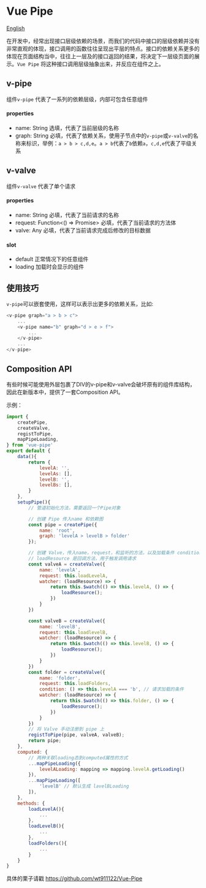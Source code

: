 # Vue Pipe
[English](https://github.com/wt911122/Vue-Pipe/blob/master/README-en.md)

在开发中，经常出现接口层级依赖的场景，而我们的代码中接口的层级依赖并没有非常直观的体现，接口调用的函数往往呈现出平层的特点。接口的依赖关系更多的体现在页面结构当中，往往上一层及的接口返回的结果，将决定下一层级页面的展示。```Vue Pipe``` 将这种接口调用层级抽象出来，并反应在组件之上。

## v-pipe 

组件```v-pipe``` 代表了一系列的依赖层级，内部可包含任意组件
#### properties
- name: String
选填，代表了当前层级的名称
- graph: String
必填，代表了依赖关系，使用子节点中的```v-pipe```或```v-valve```的名称来标识，举例：```a > b > c,d,e```。```a > b```代表了```b```依赖```a```，```c,d,e```代表了平级关系

## v-valve

组件```v-valve``` 代表了单个请求
#### properties
- name: String
必填，代表了当前请求的名称
- request: Function<() => Promise>
必填，代表了当前请求的方法体
- valve: Any
必填，代表了当前请求完成后修改的目标数据

#### slot
- default
正常情况下的任意组件
- loading
加载时会显示的组件


## 使用技巧 
```v-pipe```可以嵌套使用，这样可以表示出更多的依赖关系，比如:
```javascript
<v-pipe graph="a > b > c">
    ...
    <v-pipe name="b" graph="d > e > f">
        ...
    </v-pipe>
    ...
</v-pipe>

```


## Composition API

有些时候可能使用外层包裹了DIV的v-pipe和v-valve会破坏原有的组件库结构，因此在新版本中，提供了一套Composition API。

示例：
```javascript
import { 
    createPipe,
    createValve,
    registToPipe,
    mapPipeLoading,
} from 'vue-pipe'
export default {
    data(){
        return {
            levelA: '',
            levelAs: [],
            levelB: '',
            levelBs: [],
        }
    },
    setupPipe(){
        // 管道初始化方法，需要返回一个Pipe对象

        // 创建 Pipe 传入name 和依赖图
        const pipe = createPipe({ 
            name: 'root',
            graph: 'levelA > levelB > folder'
        });

        // 创建 Valve，传入name，request，和监听的方法，以及加载条件 condition
        // loadResource 是回调方法，用于触发调用请求
        const valveA = createValve({
            name: 'levelA',
            request: this.loadLevelA,
            watcher: (loadResource) => {
                return this.$watch(() => this.levelA, () => {
                    loadResource();
                })
            }
        })

        const valveB = createValve({
            name: 'levelB',
            request: this.loadlevelB,
            watcher: (loadResource) => {
                return this.$watch(() => this.levelB, () => {
                    loadResource();
                })
            }
        })
        const folder = createValve({
            name: 'folder',
            request: this.loadFolders,
            condition: () => this.levelA === 'b', // 请求加载的条件
            watcher: (loadResource) => {
                return this.$watch(() => this.folder, () => {
                    loadResource();
                })
            }
        })
        // 将 Valve 手动注册到 pipe 上 
        registToPipe(pipe, valveA, valveB);
        return pipe;
    },
    computed: {
        // 两种关联loading态到computed属性的方式
        ...mapPipeLoading({
            levelALoading: mapping => mapping.levelA.getLoading()
        }),
        ...mapPipeLoading([
            'levelB' // 默认生成 lavelBLoading 
        ]),
    },
    methods: {
        loadLevelA(){
            ...
        },
        loadLevelB(){
            ...
        },
        loadFolders(){
            ...
        }
    }
}
```


具体的栗子请戳 https://github.com/wt911122/Vue-Pipe

